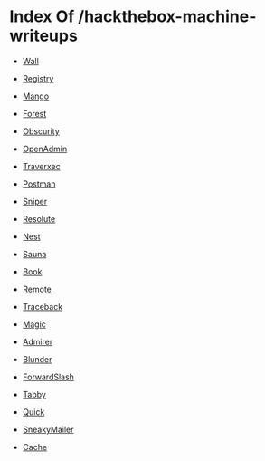 # Index Of /hackthebox-machine-writeups
- [Wall](Wall/)

- [Registry](Registry/)

- [Mango](Mango/)

- [Forest](Forest/)

- [Obscurity](Obscurity/)

- [OpenAdmin](OpenAdmin/)

- [Traverxec](Traverxec/)

- [Postman](Postman/)

- [Sniper](Sniper/)

- [Resolute](Resolute/)

- [Nest]()

- [Sauna]()

- [Book]()

- [Remote]()

- [Traceback]()

- [Magic]()

- [Admirer](Admirer/)

- [Blunder]()

- [ForwardSlash]()

- [Tabby]()

- [Quick]()

- [SneakyMailer]()

- [Cache]()